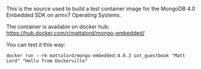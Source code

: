 This is the source used to build a test container image for the MongoDB 4.0 Embedded SDK on armv7 Operating Systems.

The container is available on docker hub: https://hub.docker.com/r/mattalord/mongo-embedded/

You can test it this way:
```
docker run --rm mattalord/mongo-embedded:4.0.3 iot_guestbook "Matt Lord" "Hello from Dockerville"
```

